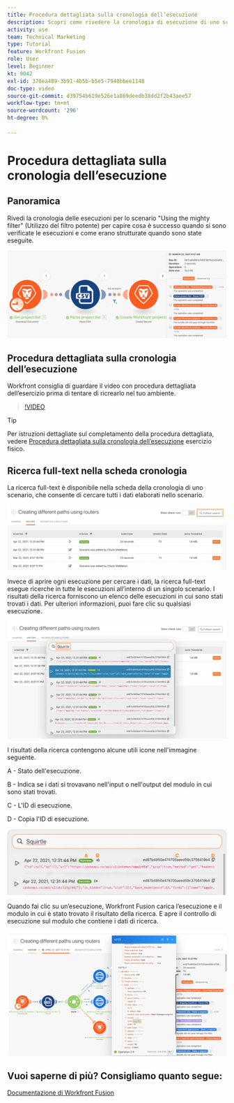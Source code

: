 ```yaml
---
title: Procedura dettagliata sulla cronologia dell’esecuzione
description: Scopri come rivedere la cronologia di esecuzione di uno scenario per capire cosa è successo quando in [!DNL Adobe Workfront Fusion].
activity: use
team: Technical Marketing
type: Tutorial
feature: Workfront Fusion
role: User
level: Beginner
kt: 9042
exl-id: 370ea489-3b91-4b5b-b5e5-7948bbee1148
doc-type: video
source-git-commit: d39754b619e526e1a869deedb38dd2f2b43aee57
workflow-type: tm+mt
source-wordcount: '296'
ht-degree: 0%

---
```


# Procedura dettagliata sulla cronologia dell’esecuzione

## Panoramica

Rivedi la cronologia delle esecuzioni per lo scenario &quot;Using the mighty filter&quot; (Utilizzo del filtro potente) per capire cosa è successo quando si sono verificate le esecuzioni e come erano strutturate quando sono state eseguite.

![Immagine della cronologia di esecuzione in uno scenario Fusion](assets/execution-history-and-scheduling-1.png)

## Procedura dettagliata sulla cronologia dell’esecuzione

Workfront consiglia di guardare il video con procedura dettagliata dell’esercizio prima di tentare di ricrearlo nel tuo ambiente.

>[!VIDEO](https://video.tv.adobe.com/v/335283/?quality=12)

>[!TIP]
>
>Per istruzioni dettagliate sul completamento della procedura dettagliata, vedere [Procedura dettagliata sulla cronologia dell’esecuzione](https://experienceleague.adobe.com/docs/workfront-learn/tutorials-workfront/fusion/exercises/execution-history.html?lang=en) esercizio fisico.

## Ricerca full-text nella scheda cronologia

La ricerca full-text è disponibile nella scheda della cronologia di uno scenario, che consente di cercare tutti i dati elaborati nello scenario.

![Un’immagine della ricerca della cronologia di esecuzione](assets/execution-history-and-scheduling-2.png)

Invece di aprire ogni esecuzione per cercare i dati, la ricerca full-text esegue ricerche in tutte le esecuzioni all’interno di un singolo scenario. I risultati della ricerca forniscono un elenco delle esecuzioni in cui sono stati trovati i dati. Per ulteriori informazioni, puoi fare clic su qualsiasi esecuzione.

![Immagine di una ricerca nella cronologia di esecuzione](assets/execution-history-and-scheduling-3.png)

I risultati della ricerca contengono alcune utili icone nell&#39;immagine seguente.

A - Stato dell&#39;esecuzione.

B - Indica se i dati si trovavano nell&#39;input o nell&#39;output del modulo in cui sono stati trovati.

C - L&#39;ID di esecuzione.

D - Copia l&#39;ID di esecuzione.

![Immagine dei risultati della ricerca nella cronologia di esecuzione](assets/execution-history-and-scheduling-4.png)

Quando fai clic su un’esecuzione, Workfront Fusion carica l’esecuzione e il modulo in cui è stato trovato il risultato della ricerca. E apre il controllo di esecuzione sul modulo che contiene i dati di ricerca.

![Immagine di un collegamento alla cronologia di esecuzione](assets/execution-history-and-scheduling-5.png)


## Vuoi saperne di più? Consigliamo quanto segue:

[Documentazione di Workfront Fusion](https://experienceleague.adobe.com/docs/workfront/using/adobe-workfront-fusion/workfront-fusion-2.html?lang=en)
